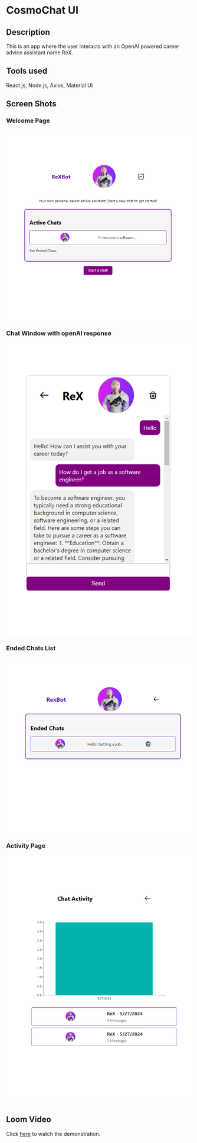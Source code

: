 # CosmoChat UI

## Description

This is an app where the user interacts with an OpenAI powered career advice assistant name ReX.

## Tools used

React.js, Node.js, Axios, Material UI

## Screen Shots

### Welcome Page

![HomePage](./src/assets/home.png)

### Chat Window with openAI response

![ChatPage](./src/assets/chat.png)

### Ended Chats List

![EndedChatsPage](./src//assets/EndedChats.png)

### Activity Page

![ActivityPage](./src/assets/ActivityPage.png)

## Loom Video

Click [here](https://www.loom.com/share/ddd4ecbb724840efb0f3cda5a9167e42) to watch the demonstration.
